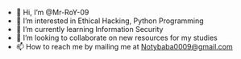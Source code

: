 - 👋 Hi, I’m @Mr-RoY-09
- 👀 I’m interested in Ethical Hacking, Python Programming
- 🌱 I’m currently learning Information Security
- 💞️ I’m looking to collaborate on new resources for my studies
- 📫 How to reach me by mailing me at Notybaba0009@gmail.com

<!---
Mr-RoY-09 is a ✨ special ✨ repository because its `README.md` (this file) appears on your GitHub profile.
You can click the Preview link to take a look at your changes.
--->
